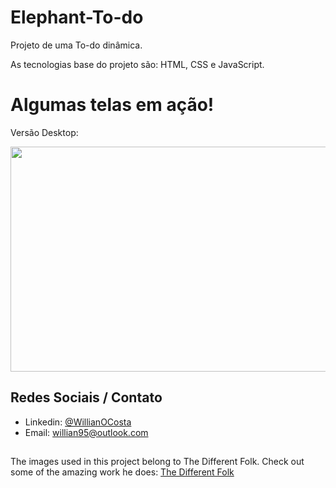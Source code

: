 # Elephant-To-do
Projeto de uma To-do dinâmica.  

As tecnologias base do projeto são: HTML, CSS e JavaScript.

# Algumas telas em ação!

Versão Desktop:

<p aling="center"> 
    <img width="720" height="360" src="_assets/img/gif-elephant-todo.gif" >
</p>

## Redes Sociais / Contato

* Linkedin: [@WillianOCosta](https://www.linkedin.com/in/willianocosta/ "@WillinaOCosta")
* Email: willian95@outlook.com

##

The images used in this project belong to The Different Folk. Check out some of the amazing work he does: [The Different Folk](http://www.thedifferentfolk.com/illustrators/endless-takeout " The Different Folk")
